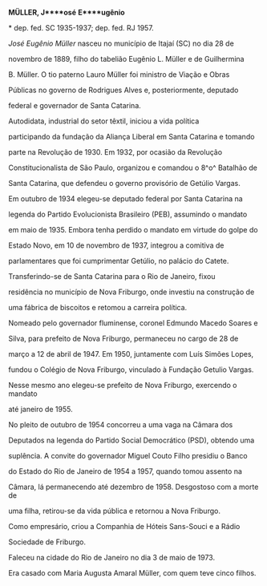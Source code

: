**MÜLLER, J****osé** **E****ugênio**



\* dep. fed. SC 1935-1937; dep. fed. RJ 1957.



*José Eugênio Müller* nasceu no município de Itajaí (SC) no dia 28 de

novembro de 1889, filho do tabelião Eugênio L. Müller e de Guilhermina

B. Müller. O tio paterno Lauro Müller foi ministro de Viação e Obras

Públicas no governo de Rodrigues Alves e, posteriormente, deputado

federal e governador de Santa Catarina.



Autodidata, industrial do setor têxtil, iniciou a vida política

participando da fundação da Aliança Liberal em Santa Catarina e tomando

parte na Revolução de 1930. Em 1932, por ocasião da Revolução

Constitucionalista de São Paulo, organizou e comandou o 8^o^ Batalhão de

Santa Catarina, que defendeu o governo provisório de Getúlio Vargas.



Em outubro de 1934 elegeu-se deputado federal por Santa Catarina na

legenda do Partido Evolucionista Brasileiro (PEB), assumindo o mandato

em maio de 1935. Embora tenha perdido o mandato em virtude do golpe do

Estado Novo, em 10 de novembro de 1937, integrou a comitiva de

parlamentares que foi cumprimentar Getúlio, no palácio do Catete.



Transferindo-se de Santa Catarina para o Rio de Janeiro, fixou

residência no município de Nova Friburgo, onde investiu na construção de

uma fábrica de biscoitos e retomou a carreira política.



Nomeado pelo governador fluminense, coronel Edmundo Macedo Soares e

Silva, para prefeito de Nova Friburgo, permaneceu no cargo de 28 de

março a 12 de abril de 1947. Em 1950, juntamente com Luís Simões Lopes,

fundou o Colégio de Nova Friburgo, vinculado à Fundação Getulio Vargas.

Nesse mesmo ano elegeu-se prefeito de Nova Friburgo, exercendo o mandato

até janeiro de 1955.



No pleito de outubro de 1954 concorreu a uma vaga na Câmara dos

Deputados na legenda do Partido Social Democrático (PSD), obtendo uma

suplência. A convite do governador Miguel Couto Filho presidiu o Banco

do Estado do Rio de Janeiro de 1954 a 1957, quando tomou assento na

Câmara, lá permanecendo até dezembro de 1958. Desgostoso com a morte de

uma filha, retirou-se da vida pública e retornou a Nova Friburgo.



Como empresário, criou a Companhia de Hóteis Sans-Souci e a Rádio

Sociedade de Friburgo.



Faleceu na cidade do Rio de Janeiro no dia 3 de maio de 1973.



Era casado com Maria Augusta Amaral Müller, com quem teve cinco filhos.



